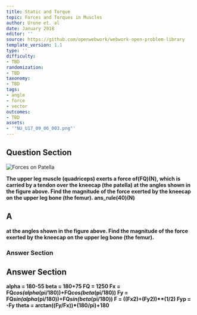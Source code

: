 ```yaml
---
title: Static and Torque
topic: Forces and Torques in Muscles
author: Urone et. al
date: January 2018
editor: ''
source: https://github.com/openwebwork/webwork-open-problem-library
template_version: 1.1
type: ''
difficulty:
- TBD
randomization:
- TBD
taxonomy:
- TBD
tags:
- angle
- force
- vector
outcomes:
- TBD
assets:
- '"NU_U17_09_06_003.png"'
---
```


## Question Section 

![Forces on Patella]("NU_U17_09_06_003.png")

<b>
The upper leg muscle (quadriceps) exerts a force of(FQ)(N), which is carried by a tendon over the kneecap (the patella) at the angles shown in the figure above. Find the magnitude of the force exerted by the kneecap on the upper leg bone (the femur).
ans_rule(40)(N)

## A
at the angles shown in the figure above. Find the magnitude of the force exerted by the kneecap on the upper leg bone (the femur).
### Answer Section


## Answer Section

alpha = 180-55
beta = 180+75
FQ = 1250
Fx = FQ*cos(alpha*(pi/180))+FQ*cos(beta*(pi/180))
Fy = FQ*sin(alpha*(pi/180))+FQ*sin(beta*(pi/180))
F = ((Fx**2)+(Fy**2))**(1/2)
Fyp = -Fy
theta = arctan((Fy/Fx))*(180/pi)+180